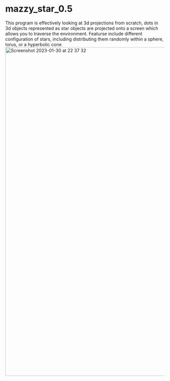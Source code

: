 # mazzy_star_0.5

This program is effectively looking at 3d projections from scratch, dots in 3d objects represented as star objects are projected onto a screen which allows you to traverse the environment.
Featurse include different configuration of stars, including distributing them randomly within a sphere, torus, or a hyperbolic cone <img width="1037" alt="Screenshot 2023-01-30 at 22 37 32" src="https://user-images.githubusercontent.com/53130019/225406746-c720bb42-b00b-45cc-a9c5-66a9b720b12e.png">

